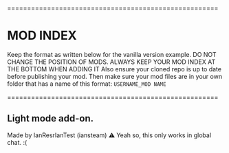 =====================================================
# MOD INDEX
Keep the format as written below for the vanilla version example. DO NOT CHANGE THE POSITION OF MODS. ALWAYS KEEP YOUR MOD INDEX AT THE BOTTOM WHEN ADDING IT
Also ensure your cloned repo is up to date before publishing your mod. Then make sure your mod files are in your own folder that has a name of this format: `USERNAME_MOD NAME`


=====================================================
## Light mode add-on.
Made by IanResrIanTest (iansteam)
⚠ Yeah so, this only works in global chat. :(
